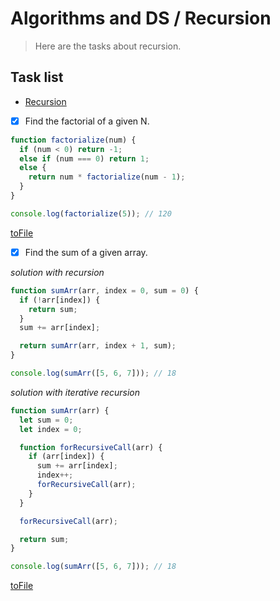# Algorithms and DS / Recursion

> Here are the tasks about recursion.

## Task list

- [Recursion](https://github.com/Vahan11/ACA-Lessons/tree/main/lesson-18-27-05-2021/recursion)

- [x] Find the factorial of a given N.

```Javascript
function factorialize(num) {
  if (num < 0) return -1;
  else if (num === 0) return 1;
  else {
    return num * factorialize(num - 1);
  }
}

console.log(factorialize(5)); // 120
```
[toFile](https://github.com/Vahan11/ACA-Lessons/blob/main/lesson-18-27-05-2021/recursion/factorial.js)

- [x] Find the sum of a given array.

_solution with recursion_

```Javascript
function sumArr(arr, index = 0, sum = 0) {
  if (!arr[index]) {
    return sum;
  }
  sum += arr[index];

  return sumArr(arr, index + 1, sum);
}

console.log(sumArr([5, 6, 7])); // 18
```
_solution with iterative recursion_
```Javascript
function sumArr(arr) {
  let sum = 0;
  let index = 0;

  function forRecursiveCall(arr) {
    if (arr[index]) {
      sum += arr[index];
      index++;
      forRecursiveCall(arr);
    }
  }

  forRecursiveCall(arr);

  return sum;
}

console.log(sumArr([5, 6, 7])); // 18
```

[toFile](https://github.com/Vahan11/ACA-Lessons/blob/main/lesson-18-27-05-2021/recursion/sum-array.js)